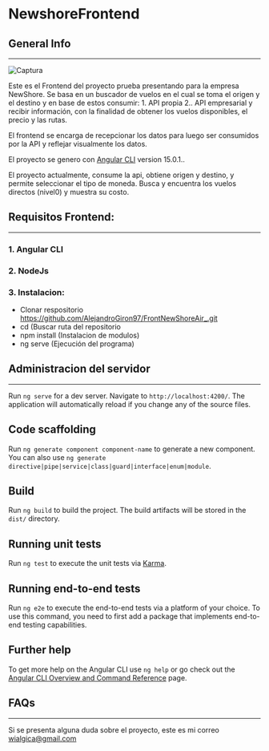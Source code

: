 
# NewshoreFrontend

## General Info
***

![Captura](https://user-images.githubusercontent.com/69950434/206734559-72120876-243d-42d9-a348-93a594705ab0.PNG)

Este es el Frontend del proyecto prueba presentando para la empresa NewShore. Se basa en un buscador de vuelos en el cual se toma el origen y el destino y en base de estos consumir: 1. API propia 2.. API empresarial y recibir información, con la finalidad de obtener los vuelos disponibles, el precio y las rutas.

El frontend se encarga de recepcionar los datos para luego ser consumidos por la API y reflejar visualmente los datos.

El proyecto se genero con [Angular CLI](https://github.com/angular/angular-cli) version 15.0.1..

El proyecto actualmente, consume la api, obtiene origen y destino, y permite seleccionar el tipo de moneda. Busca y encuentra los vuelos directos (nivel0) y muestra su costo.

## Requisitos Frontend: 
***

### 1. Angular CLI

### 2. NodeJs

### 3. Instalacion: 

- Clonar respositorio https://github.com/AlejandroGiron97/FrontNewShoreAir_.git
- cd (Buscar ruta del repositorio
- npm install (Instalacion de modulos)
- ng serve (Ejecución del programa)

## Administracion del servidor
***

Run `ng serve` for a dev server. Navigate to `http://localhost:4200/`. The application will automatically reload if you change any of the source files.

## Code scaffolding

Run `ng generate component component-name` to generate a new component. You can also use `ng generate directive|pipe|service|class|guard|interface|enum|module`.

## Build

Run `ng build` to build the project. The build artifacts will be stored in the `dist/` directory.

## Running unit tests

Run `ng test` to execute the unit tests via [Karma](https://karma-runner.github.io).

## Running end-to-end tests

Run `ng e2e` to execute the end-to-end tests via a platform of your choice. To use this command, you need to first add a package that implements end-to-end testing capabilities.

## Further help

To get more help on the Angular CLI use `ng help` or go check out the [Angular CLI Overview and Command Reference](https://angular.io/cli) page.

## FAQs
***

Si se presenta alguna duda sobre el proyecto, este es mi correo wialgica@gmail.com
